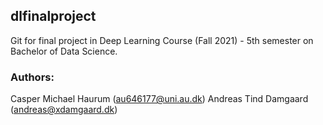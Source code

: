 ## dlfinalproject

Git for final project in Deep Learning Course (Fall 2021) - 5th semester on Bachelor of Data Science.

### Authors:
Casper Michael Haurum (au646177@uni.au.dk)
Andreas Tind Damgaard (andreas@xdamgaard.dk)
